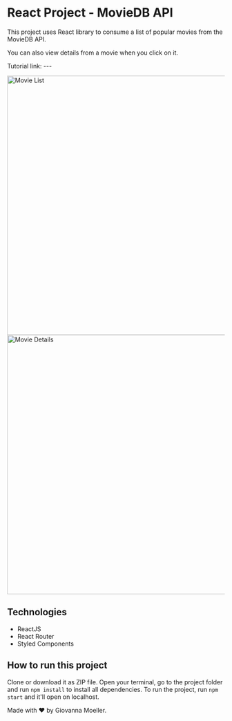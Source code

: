# React Project - MovieDB API

This project uses React library to consume a list of popular movies from the MovieDB API. 

You can also view details from a movie when you click on it.

Tutorial link: ---


<img width="600" alt="Movie List" src="https://user-images.githubusercontent.com/47362960/158064199-a45b266a-958d-465a-ad14-a2acfbb96f94.png">
<img width="600" alt="Movie Details" src="https://user-images.githubusercontent.com/47362960/158064211-f333a1f4-6e5a-4eef-b2d3-cd679d820dbd.png">


## Technologies
- ReactJS
- React Router
- Styled Components

## How to run this project
Clone or download it as ZIP file. Open your terminal, go to the project folder and run `npm install` to install all dependencies. 
To run the project, run `npm start` and it'll open on localhost.

Made with ❤️ by Giovanna Moeller.


